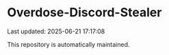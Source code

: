 # Overdose-Discord-Stealer

Last updated: 2025-06-21 17:17:08

This repository is automatically maintained.
